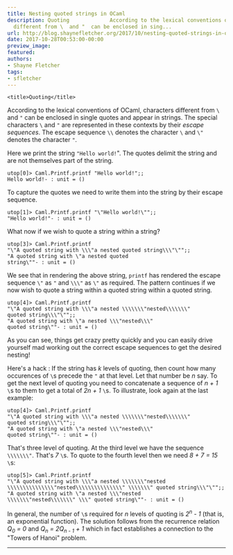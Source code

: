 ```yaml
---
title: Nesting quoted strings in OCaml
description: Quoting             According to the lexical conventions of OCaml, characters
  different from \  and "  can be enclosed in sing...
url: http://blog.shaynefletcher.org/2017/10/nesting-quoted-strings-in-ocaml.html
date: 2017-10-28T00:53:00-00:00
preview_image:
featured:
authors:
- Shayne Fletcher
tags:
- sfletcher
---
```



<html>
  <head>
    
    <title>Quoting</title>
  </head>
  <body>
    <p>
According to the lexical conventions of OCaml, characters different from <code class="code">\</code> and <code class="code">&quot;</code> can be enclosed in single quotes and appear in strings. The special characters <code class="code">\</code> and <code class="code">&quot;</code> are represented in these contexts by their <em>escape sequences</em>. The 
escape sequence <code class="code">\\</code> denotes the character <code class="code">\</code> and <code class="code">\&quot;</code> denotes the character <code>&quot;</code>.
</p>
<p>Here we print the string <code class="code">&quot;Hello world!</code>&quot;. The quotes delimit the string and are not themselves part of the string.
</p><pre><code class="code">utop[0]&gt; <span class="constructor">Caml</span>.<span class="constructor">Printf</span>.printf <span class="string">&quot;Hello world!&quot;</span>;;
<span class="string">Hello world!</span>- : unit = ()
</code></pre>
<p>
To capture the quotes we need to write them into the string by their escape sequence.
</p><pre><code class="code">utop[1]&gt; <span class="constructor">Caml</span>.<span class="constructor">Printf</span>.printf <span class="string">&quot;\&quot;Hello world!\&quot;&quot;</span>;;
<span class="string">&quot;Hello world!&quot;</span>- : unit = ()
</code></pre>

<p>
What now if we wish to quote a string within a string?
</p><pre><code class="code">utop[3]&gt; <span class="constructor">Caml</span>.<span class="constructor">Printf</span>.printf 
<span class="string">&quot;\&quot;A quoted string with \\\&quot;a nested quoted string\\\&quot;\&quot;&quot;</span>;;
<span class="string">&quot;A quoted string with \&quot;a nested quoted
string\&quot;&quot;</span>- : unit = ()
</code></pre>
<p>
We see that in rendering the above string, <code class="code">printf</code> has rendered the escape sequence <code class="code">\&quot;</code> as <code class="code">&quot;</code> and <code class="code">\\\&quot;</code> as <code class="code">\&quot;</code> as required. The pattern continues if we now wish to quote a string within a quoted string within a quoted string.
</p><pre><code class="code">utop[4]&gt; <span class="constructor">Caml</span>.<span class="constructor">Printf</span>.printf 
<span class="string">&quot;\&quot;A quoted string with \\\&quot;a nested \\\\\\\&quot;nested\\\\\\\&quot;
quoted string\\\&quot;\&quot;&quot;</span>;;
<span class="string">&quot;A quoted string with \&quot;a nested \\\&quot;nested\\\&quot;
quoted string\&quot;&quot;</span>- : unit = ()
</code></pre>

<p>As you can see, things get crazy pretty quickly and you can easily drive yourself mad working out the correct escape sequences to get the desired nesting!
</p>
<p>Here's a hack : If the string has <i>k</i> levels of quoting, then count how many occurences of <code class="code">\</code>s precede the <code class="code">&quot;</code> at that level. Let that number be <i>n</i> say. To get the next level of quoting you need to concatenate a sequence of <i>n + 1</i> <code class="code">\</code>s to them to get a total of <i>2n + 1</i> <code class="code">\</code>s. To illustrate, look again at the last example:
</p><pre><code class="code">utop[4]&gt; <span class="constructor">Caml</span>.<span class="constructor">Printf</span>.printf 
<span class="string">&quot;\&quot;A quoted string with \\\&quot;a nested \\\\\\\&quot;nested\\\\\\\&quot;
quoted string\\\&quot;\&quot;&quot;</span>;;
<span class="string">&quot;A quoted string with \&quot;a nested \\\&quot;nested\\\&quot;
quoted string\&quot;&quot;</span>- : unit = ()
</code></pre>
That's three level of quoting. At the third level we have the sequence <code class="code">\\\\\\\&quot;</code>. That's <i>7</i> <code class="code">\</code>s. To quote to the fourth level then we need <i>8 + 7 = 15</i> <code class="code">\</code>s:
<pre><code class="code">utop[5]&gt; <span class="constructor">Caml</span>.<span class="constructor">Printf</span>.printf 
<span class="string">&quot;\&quot;A quoted string with \\\&quot;a nested \\\\\\\&quot;nested
\\\\\\\\\\\\\\\&quot;nested\\\\\\\\\\\\\\\&quot; \\\\\\\&quot; quoted string\\\&quot;\&quot;&quot;</span>;;
<span class="string">&quot;A quoted string with \&quot;a nested \\\&quot;nested
\\\\\\\&quot;nested\\\\\\\&quot; \\\&quot; quoted string\&quot;&quot;</span>- : unit = ()
</code></pre>
      
<p>In general, the number of <code class="code">\</code>s required for <i>n</i> levels of quoting is <i>2<sup>n</sup> - 1</i> (that is, an exponential function). The solution follows from the recurrence relation <i>Q<sub>0</sub> = 0</i> and <i>Q<sub>n</sub> = 2Q<sub>n - 1</sub> + 1</i> which in fact establishes a connection to the &quot;Towers of Hanoi&quot; problem.
</p>
    <hr/>
  </body>
</html>

